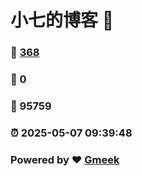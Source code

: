 # 小七的博客 :link:  
### :page_facing_up: [368](/tag.html) 
### :speech_balloon: 0 
### :hibiscus: 95759 
### :alarm_clock: 2025-05-07 09:39:48 
### Powered by :heart: [Gmeek](https://github.com/Meekdai/Gmeek)
